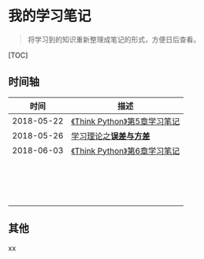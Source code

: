 # 我的学习笔记
> 将学习到的知识重新整理成笔记的形式，方便日后查看。

[TOC]

## 时间轴

| 时间       | 描述                                 |
| ---------- | ------------------------------------ |
| 2018-05-22 | [《Think Python》第5章学习笔记][001] |
| 2018-05-26 | [学习理论之**误差与方差**][002]  |
| 2018-06-03 | [《Think Python》第6章学习笔记][003] |
|            |                                      |
|            |                                      |
|            |                                      |
|            |                                      |
|            |                                      |
|            |                                      |
|            |                                      |
|            |                                      |
|            |                                      |
|            |                                      |
|            |                                      |
|            |                                      |
|            |                                      |
|            |                                      |
|            |                                      |
|            |                                      |

## 其他

xx



[001]: https://github.com/Genpeng/my_notebooks/blob/master/python/%E3%80%8AThink%20Python%E3%80%8B%E7%AC%AC5%E7%AB%A0%E5%AD%A6%E4%B9%A0%E7%AC%94%E8%AE%B0.md
[002]: https://github.com/Genpeng/my_notebooks/blob/master/ml/%E5%AD%A6%E4%B9%A0%E7%90%86%E8%AE%BA%E4%B9%8B%E8%AF%AF%E5%B7%AE%E5%92%8C%E6%96%B9%E5%B7%AE.md

[003]: https://github.com/Genpeng/my_notebooks/blob/master/python/%E3%80%8AThink%20Python%E3%80%8B%E7%AC%AC6%E7%AB%A0%E5%AD%A6%E4%B9%A0%E7%AC%94%E8%AE%B0.md

